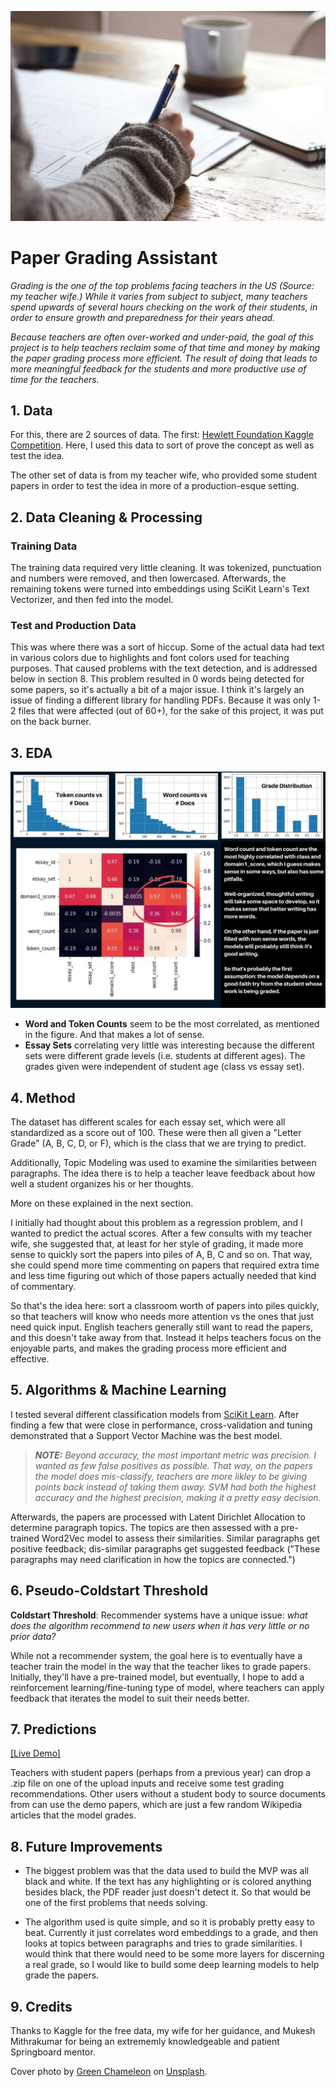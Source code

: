 ![cover_photo](./readme_files/cover_photo.jpg)
# Paper Grading Assistant

*Grading is the one of the top problems facing teachers in the US (Source: my teacher wife.) While it varies from subject to subject, many teachers spend upwards of several hours checking on the work of their students, in order to ensure growth and preparedness for their years ahead.*

*Because teachers are often over-worked and under-paid, the goal of this project is to help teachers reclaim some of that time and money by making the paper grading process more efficient. The result of doing that leads to more meaningful feedback for the students and more productive use of time for the teachers.*

## 1. Data

For this, there are 2 sources of data. The first: [Hewlett Foundation Kaggle Competition](https://www.kaggle.com/c/asap-aes/data). Here, I used this data to sort of prove the concept as well as test the idea.

The other set of data is from my teacher wife, who provided some student papers in order to test the idea in more of a production-esque setting.

## 2. Data Cleaning & Processing

### Training Data

The training data required very little cleaning. It was tokenized, punctuation and numbers were removed, and then lowercased. Afterwards, the remaining tokens were turned into embeddings using SciKit Learn's Text Vectorizer, and then fed into the model.

### Test and Production Data

This was where there was a sort of hiccup. Some of the actual data had text in various colors due to highlights and font colors used for teaching purposes. That caused problems with the text detection, and is addressed below in section 8. This problem resulted in 0 words being detected for some papers, so it's actually a bit of a major issue. I think it's largely an issue of finding a different library for handling PDFs. Because it was only 1-2 files that were affected (out of 60+), for the sake of this project, it was put on the back burner.

## 3. EDA

![eda_conclusion](./readme_files/eda_conclusion2.jpg)

* **Word and Token Counts** seem to be the most correlated, as mentioned in the figure. And that makes a lot of sense.
* **Essay Sets** correlating very little was interesting because the different sets were different grade levels (i.e. students at different ages). The grades given were independent of student age (class vs essay set).

## 4. Method

The dataset has different scales for each essay set, which were all standardized as a score out of 100. These were then all given a "Letter Grade" (A, B, C, D, or F), which is the class that we are trying to predict. 

Additionally, Topic Modeling was used to examine the similarities between paragraphs. The idea there is to help a teacher leave feedback about how well a student organizes his or her thoughts.

More on these explained in the next section.

I initially had thought about this problem as a regression problem, and I wanted to predict the actual scores. After a few consults with my teacher wife, she suggested that, at least for her style of grading, it made more sense to quickly sort the papers into piles of A, B, C and so on. That way, she could spend more time commenting on papers that required extra time and less time figuring out which of those papers actually needed that kind of commentary. 

So that's the idea here: sort a classroom worth of papers into piles quickly, so that teachers will know who needs more attention vs the ones that just need quick input. English teachers generally still want to read the papers, and this doesn't take away from that. Instead it helps teachers focus on the enjoyable parts, and makes the grading process more efficient and effective.

## 5. Algorithms & Machine Learning

I tested several different classification models from [SciKit Learn](https://scikit-learn.org/stable/). After finding a few that were close in performance, cross-validation and tuning demonstrated that a Support Vector Machine was the best model.

>***NOTE:** Beyond accuracy, the most important metric was precision. I wanted as few false positives as possible. That way, on the papers the model does mis-classify, teachers are more likley to be giving points back instead of taking them away. SVM had both the highest accuracy and the highest precision, making it a pretty easy decision.*

Afterwards, the papers are processed with Latent Dirichlet Allocation to determine paragraph topics. The topics are then assessed with a pre-trained Word2Vec model to assess their similarities. Similar paragraphs get positive feedback; dis-similar paragraphs get suggested feedback ("These paragraphs may need clarification in how the topics are connected.")

## 6. Pseudo-Coldstart Threshold

**Coldstart Threshold**: Recommender systems have a unique issue: *what does the algorithm recommend to new users when it has very little or no prior data?* 

While not a recommender system, the goal here is to eventually have a teacher train the model in the way that the teacher likes to grade papers. Initially, they'll have a pre-trained model, but eventually, I hope to add a reinforcement learning/fine-tuning type of model, where teachers can apply feedback that iterates the model to suit their needs better.

## 7. Predictions

<a href="https://share.streamlit.io/maxemileffort/paper-grading-assistant/streamlit/app.py" target="_blank">[Live Demo]</a>

Teachers with student papers (perhaps from a previous year) can drop a .zip file on one of the upload inputs and receive some test grading recommendations. Other users without a student body to source documents from can use the demo papers, which are just a few random Wikipedia articles that the model grades.

## 8. Future Improvements

* The biggest problem was that the data used to build the MVP was all black and white. If the text has any highlighting or is colored anything besides black, the PDF reader just doesn't detect it. So that would be one of the first problems that needs solving.

* The algorithm used is quite simple, and so it is probably pretty easy to beat. Currently it just correlates word embeddings to a grade, and then looks at topics between paragraphs and tries to grade similarities. I would think that there would need to be some more layers for discerning a real grade, so I would like to build some deep learning models to help grade the papers.

## 9. Credits

Thanks to Kaggle for the free data, my wife for her guidance, and Mukesh Mithrakumar for being an extrememly knowledgeable and patient Springboard mentor.

Cover photo by [Green Chameleon](https://unsplash.com/@craftedbygc?utm_source=unsplash&utm_medium=referral&utm_content=creditCopyText) on [Unsplash](https://unsplash.com/s/photos/study?utm_source=unsplash&utm_medium=referral&utm_content=creditCopyText). 